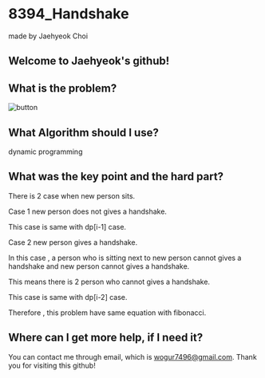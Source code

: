 # 8394_Handshake

made by Jaehyeok Choi

## Welcome to Jaehyeok's github!

## What is the problem?

![button](https://github.com/Choi-JaeHyeok-21500749/8394_Handshake/blob/main/8394_pro.PNG)

## What Algorithm should I use?

dynamic programming

## What was the key point and the hard part?

There is 2 case when new person sits.

Case 1 new person does not gives a handshake.

This case is same with dp[i-1] case.

Case 2 new person gives a handshake.

In this case , a person who is sitting next to new person cannot gives a handshake and new person cannot gives a handshake.

This means there is 2 person who cannot gives a handshake.

This case is same with dp[i-2] case.

Therefore , this problem have same equation with fibonacci.

## Where can I get more help, if I need it?

You can contact me through email, which is wogur7496@gmail.com.
Thank you for visiting this github!
